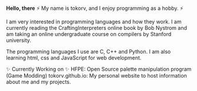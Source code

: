 **Hello, there** 
⚡ My name is tokorv, and I enjoy programming as a hobby. ⚡

I am very interested in programming languages and how they work.
I am currently reading the CraftingInterpreters online book by Bob Nystrom and am taking an online undergraduate course on compilers by Stanford university.

The programming languages I use are C, C++ and Python.
I am also learning html, css and JavaScript for web development.

✨ Currently Working on ✨
HFPE: Open Source palette manipulation program (Game Modding)
tokorv.github.io: My personal website to host information about me and my projects.


<!--
**k** is a ✨ _special_ ✨ repository because its `README.md` (this file) appears on your GitHub profile.

Here are some ideas to get you started:

- 🔭 I’m currently working on ...
- 🌱 I’m currently learning ...
- 👯 I’m looking to collaborate on ...
- 🤔 I’m looking for help with ...
- 💬 Ask me about ...
- 📫 How to reach me: ...
- 😄 Pronouns: ...
- ⚡ Fun fact: ...
-->
